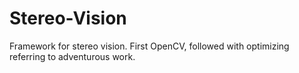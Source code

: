 Stereo-Vision
=============

Framework for stereo vision. First OpenCV, followed with optimizing referring to adventurous work.
